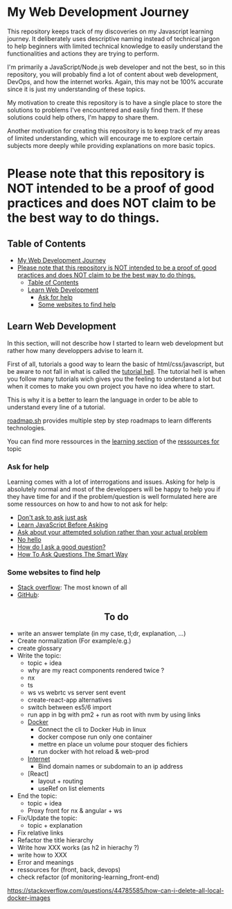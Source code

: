 # My Web Development Journey

This repository keeps track of my discoveries on my Javascript learning journey. It deliberately uses descriptive naming instead of technical jargon to help beginners with limited technical knowledge to easily understand the functionalities and actions they are trying to perform.

I'm primarily a JavaScript/Node.js web developer and not the best, so in this repository, you will probably find a lot of content about web development, DevOps, and how the internet works. Again, this may not be 100% accurate since it is just my understanding of these topics.

My motivation to create this repository is to have a single place to store the solutions to problems I've encountered and easily find them. If these solutions could help others, I'm happy to share them.

Another motivation for creating this repository is to keep track of my areas of limited understanding, which will encourage me to explore certain subjects more deeply while providing explanations on more basic topics.

Please note that this repository is NOT intended to be a proof of good practices and does NOT claim to be the best way to do things.
====

## Table of Contents

- [My Web Development Journey](#my-web-development-journey)
- [Please note that this repository is NOT intended to be a proof of good practices and does NOT claim to be the best way to do things.](#please-note-that-this-repository-is-not-intended-to-be-a-proof-of-good-practices-and-does-not-claim-to-be-the-best-way-to-do-things)
  - [Table of Contents](#table-of-contents)
  - [Learn Web Development](#learn-web-development)
    - [Ask for help](#ask-for-help)
    - [Some websites to find help](#some-websites-to-find-help)

## Learn Web Development

In this section, will not describe how I started to learn web development but rather how many developpers advise to learn it.

First of all, tutorials a good way to learn the basic of html/css/javascript, but be aware to not fall in what is called the [tutorial hell](https://trujillo9616.medium.com/what-is-tutorial-hell-d24c1bdb279f). The tutorial hell is when you follow many tutorials wich gives you the feeling to understand a lot but when it comes to make you own project you have no idea where to start.

This is why it is a better to learn the language in order to be able to understand every line of a tutorial.

[roadmap.sh](https://roadmap.sh/) provides multiple step by step roadmaps to learn differents technologies.

You can find more ressources in the [learning section](./raw/ressources-for/learning.md) of the [ressources for](./raw/ressources-for/index.md) topic

### Ask for help

Learning comes with a lot of interrogations and issues. Asking for help is absolutely normal and most of the developpers will be happy to help you if they have time for and if the problem/question is well formulated here are some ressources on how to and how to not ask for help:

- [Don't ask to ask just ask](https://dontasktoask.com/)
- [Learn JavaScript Before Asking](https://stifskere.github.io/LearnJsBeforeAsking/)
- [Ask about your attempted solution rather than your actual problem](https://xyproblem.info/)
- [No hello](https://nohello.net/fr/)
- [How do I ask a good question?](https://stackoverflow.com/help/how-to-ask)
- [How To Ask Questions The Smart Way](http://catb.org/~esr/faqs/smart-questions.html)

### Some websites to find help

- [Stack overflow](https://stackoverflow.com): The most known of all
- [GitHub](https://github.com): 

<h2 align="center" id="to-do">To do</h2>

- write an answer template (in my case, tl;dr, explanation, ...)
- Create normalization (For example/e.g.)
- create glossary
- Write the topic:
  - topic + idea
  - why are my react components rendered twice ?
  - nx
  - ts
  - ws vs webrtc vs server sent event
  - create-react-app alternatives
  - switch between es5/6 import
  - run app in bg with pm2 + run as root with nvm by using links
  - [Docker](#docker)
      - Connect the cli to Docker Hub in linux
      - docker compose run only one container
      - mettre en place un volume pour stoquer des fichiers
      - run docker with hot reload & web-prod
  - [Internet](#)
    - Bind domain names or subdomain to an ip address
  - [React]
    - layout + routing
    - useRef on list elements
- End the topic:
  - topic + idea
  - Proxy front for nx & angular + ws
- Fix/Update the topic:
  - topic + explanation
- Fix relative links
- Refactor the title hierarchy
- Write how XXX works (as h2 in hierachy ?)
- write how to XXX
- Error and meanings
- ressources for (front, back, devops)
- check refactor (of monitoring-learning_front-end)

https://stackoverflow.com/questions/44785585/how-can-i-delete-all-local-docker-images

